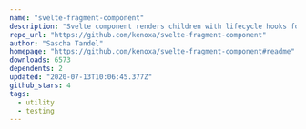 ```yaml
---
name: "svelte-fragment-component"
description: "Svelte component renders children with lifecycle hooks for testing."
repo_url: "https://github.com/kenoxa/svelte-fragment-component"
author: "Sascha Tandel"
homepage: "https://github.com/kenoxa/svelte-fragment-component#readme"
downloads: 6573
dependents: 2
updated: "2020-07-13T10:06:45.377Z"
github_stars: 4
tags: 
  - utility
  - testing
---
```

